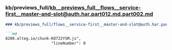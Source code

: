 ### kb/previews_full/kb__previews_full__flows__service-first__master-and-slot@auth.har.part012.md.part002.md

```md
### kb/previews_full/flows__service-first__master-and-slot@auth.har.part012.md (part 002)

```md
8200.alteg.io/chunk-KO722YSM.js",
                    "lineNumber": 0
```

```

```
